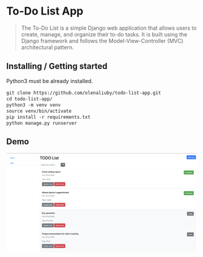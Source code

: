 # To-Do List App

> The To-Do List is a simple Django web application that allows users to create, manage, and organize their
> to-do tasks. It is built using the Django framework and follows the Model-View-Controller (MVC) architectural pattern.

## Installing / Getting started

Python3 must be already installed.

```shell
git clone https://github.com/olenaliuby/todo-list-app.git
cd todo-list-app/
python3 -m venv venv
source venv/bin/activate
pip install -r requirements.txt
python manage.py runserver
```

## Demo

![To-Do List main page](demo.png)
